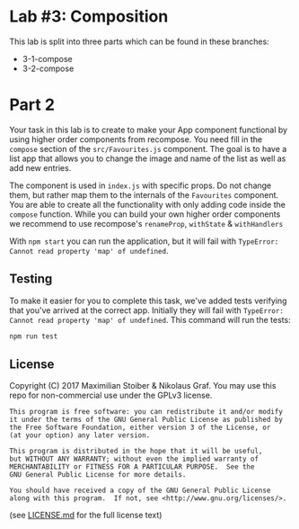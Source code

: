 # Lab #3: Composition

This lab is split into three parts which can be found in these branches:
- 3-1-compose
- 3-2-compose

# Part 2

Your task in this lab is to create to make your App component functional by using higher order components from recompose. You need fill in the `compose` section of the `src/Favourites.js` component. The goal is to have a list app that allows you to change the image and name of the list as well as add new entries.

The component is used in `index.js` with specific props. Do not change them, but rather map them to the internals of the `Favourites` component. You are able to create all the functionality with only adding code inside the `compose` function. While you can build your own higher order components we recommend to use recompose's `renameProp`, `withState` & `withHandlers`

With `npm start` you can run the application, but it will fail with `TypeError: Cannot read property 'map' of undefined`.

## Testing

To make it easier for you to complete this task, we've added tests verifying that you've arrived at the correct app. Initially they will fail with `TypeError: Cannot read property 'map' of undefined`. This command will run the tests:

```sh
npm run test
```

## License

Copyright (C) 2017  Maximilian Stoiber & Nikolaus Graf. You may use this repo for non-commercial use under the GPLv3 license.

```
This program is free software: you can redistribute it and/or modify
it under the terms of the GNU General Public License as published by
the Free Software Foundation, either version 3 of the License, or
(at your option) any later version.

This program is distributed in the hope that it will be useful,
but WITHOUT ANY WARRANTY; without even the implied warranty of
MERCHANTABILITY or FITNESS FOR A PARTICULAR PURPOSE.  See the
GNU General Public License for more details.

You should have received a copy of the GNU General Public License
along with this program.  If not, see <http://www.gnu.org/licenses/>.
```

(see [LICENSE.md](LICENSE.md) for the full license text)
